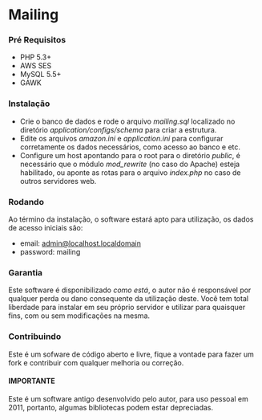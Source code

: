 # Mailing

### Pré Requisitos
- PHP 5.3+
- AWS SES
- MySQL 5.5+
- GAWK

### Instalação

- Crie o banco de dados e rode o arquivo *mailing.sql* localizado no diretório *application/configs/schema* para criar a estrutura.
- Edite os arquivos *amazon.ini* e *application.ini* para configurar corretamente os dados necessários, como acesso ao banco e etc.
- Configure um host apontando para o root para o diretório *public*, é necessário que o módulo *mod_rewrite* (no caso do Apache) 
esteja habilitado, ou aponte as rotas para o arquivo *index.php* no caso de outros servidores web.

### Rodando
Ao término da instalação, o software estará apto para utilização, os dados de acesso iniciais são:

- email: admin@localhost.localdomain
- password: mailing

### Garantia
Este software é disponibilizado *como está*, o autor não é responsável por qualquer perda ou dano consequente da utilização deste. 
Você tem total liberdade para instalar em seu próprio servidor e utilizar para quaisquer fins, com ou sem modificações na mesma.

### Contribuindo
Este é um sofware de código aberto e livre, fique a vontade para fazer um fork e contribuir com qualquer melhoria ou correção.

#### IMPORTANTE
Este é um software antigo desenvolvido pelo autor, para uso pessoal em 2011, portanto, algumas bibliotecas podem estar depreciadas.